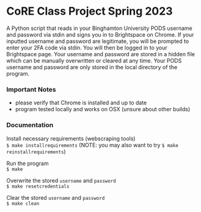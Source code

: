 # CoRE Class Project Spring 2023
A Python script that reads in your Binghamton University PODS username and password via stdin and signs you in to Brightspace on Chrome. If your inputted username and password are legitimate, you will be prompted to enter your 2FA code via stdin. You will then be logged in to your Brightspace page. Your username and password are stored in a hidden file which can be manually overwritten or cleared at any time. Your PODS username and password are only stored in the local directory of the program.

### Important Notes
- please verify that Chrome is installed and up to date
- program tested locally and works on OSX (unsure about other builds)

### Documentation
Install necessary requirements (webscraping tools)  
```$ make installrequirements``` (NOTE: you may also want to try `$ make reinstallrequirements`)  

Run the program  
```$ make```

Overwrite the stored `username` and `password`  
```$ make resetcredentials```

Clear the stored `username` and `password`  
```$ make clean```